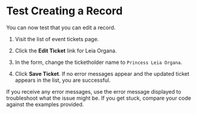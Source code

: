 # Test Creating a Record

You can now test that you can edit a record.

1. Visit the list of event tickets page.

2. Click the **Edit Ticket** link for Leia Organa.

3. In the form, change the ticketholder name to `Princess Leia Organa`.

4. Click **Save Ticket**. If no error messages appear and the updated ticket appears in the list, you are successful.

If you receive any error messages, use the error message displayed to troubleshoot
what the issue might be. If you get stuck, compare your code against the examples
provided.